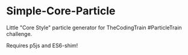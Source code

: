 # Simple-Core-Particle
Little "Core Style" particle generator for TheCodingTrain #ParticleTrain challenge.

Requires p5js and ES6-shim!
